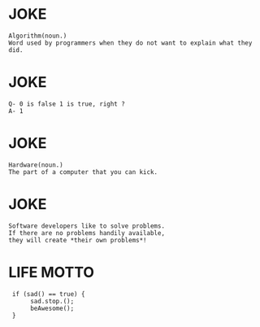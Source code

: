 # JOKE
```
Algorithm(noun.)
Word used by programmers when they do not want to explain what they did.
```

# JOKE
```
Q- 0 is false 1 is true, right ?
A- 1
```
# JOKE
```
Hardware(noun.)
The part of a computer that you can kick.
```
# JOKE
```
Software developers like to solve problems.
If there are no problems handily available,
they will create *their own problems*!
```

# LIFE MOTTO
```
 if (sad() == true) {
      sad.stop.();
      beAwesome();
 }
```